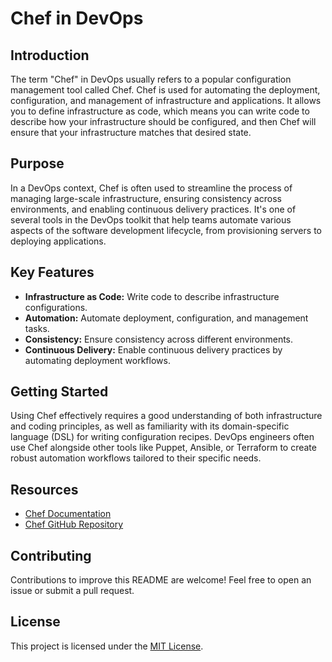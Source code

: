 # Chef in DevOps

## Introduction
The term "Chef" in DevOps usually refers to a popular configuration management tool called Chef. Chef is used for automating the deployment, configuration, and management of infrastructure and applications. It allows you to define infrastructure as code, which means you can write code to describe how your infrastructure should be configured, and then Chef will ensure that your infrastructure matches that desired state.

## Purpose
In a DevOps context, Chef is often used to streamline the process of managing large-scale infrastructure, ensuring consistency across environments, and enabling continuous delivery practices. It's one of several tools in the DevOps toolkit that help teams automate various aspects of the software development lifecycle, from provisioning servers to deploying applications.

## Key Features
- **Infrastructure as Code:** Write code to describe infrastructure configurations.
- **Automation:** Automate deployment, configuration, and management tasks.
- **Consistency:** Ensure consistency across different environments.
- **Continuous Delivery:** Enable continuous delivery practices by automating deployment workflows.

## Getting Started
Using Chef effectively requires a good understanding of both infrastructure and coding principles, as well as familiarity with its domain-specific language (DSL) for writing configuration recipes. DevOps engineers often use Chef alongside other tools like Puppet, Ansible, or Terraform to create robust automation workflows tailored to their specific needs.

## Resources
- [Chef Documentation](https://docs.chef.io/)
- [Chef GitHub Repository](https://github.com/chef/chef)

## Contributing
Contributions to improve this README are welcome! Feel free to open an issue or submit a pull request.

## License
This project is licensed under the [MIT License](LICENSE).
